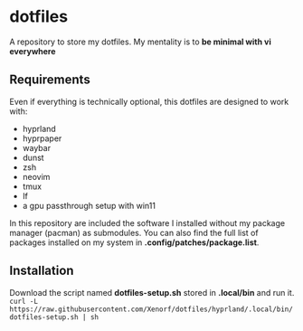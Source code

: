 # dotfiles

A repository to store my dotfiles. My mentality is to **be minimal with vi everywhere**

## Requirements

Even if everything is technically optional, this dotfiles are designed to work with:

- hyprland
- hyprpaper
- waybar
- dunst
- zsh
- neovim
- tmux
- lf
- a gpu passthrough setup with win11

In this repository are included the software I installed without my package manager (pacman) as submodules.
You can also find the full list of packages installed on my system in **.config/patches/package.list**.

## Installation

Download the script named **dotfiles-setup.sh** stored in **.local/bin** and run it.  
`curl -L https://raw.githubusercontent.com/Xenorf/dotfiles/hyprland/.local/bin/dotfiles-setup.sh | sh`
